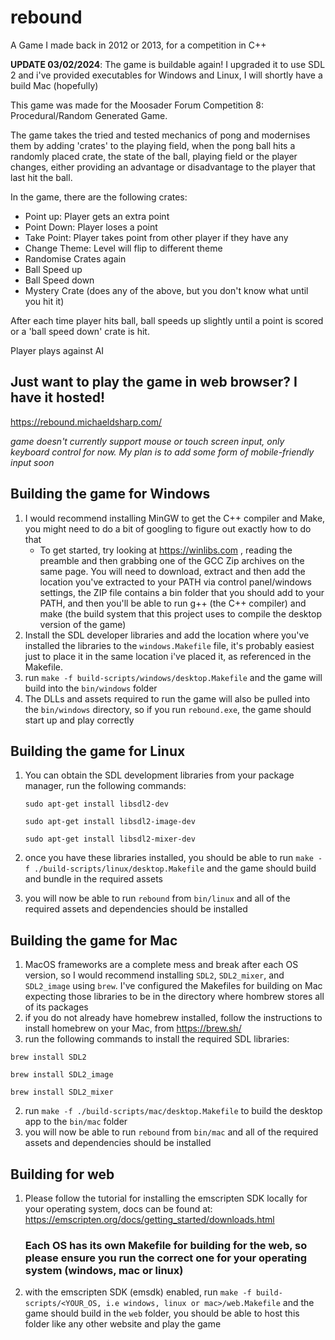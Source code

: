 # rebound

A Game I made back in 2012 or 2013, for a competition in C++

**UPDATE 03/02/2024**: The game is buildable again! I upgraded it to use SDL 2 and i've provided executables for Windows and Linux, I will shortly have a build Mac (hopefully)

This game was made for the Moosader Forum Competition 8: Procedural/Random Generated Game.

The game takes the tried and tested mechanics of pong and modernises them by adding 'crates' to the playing field,
when the pong ball hits a randomly placed crate, the state of the ball, playing field or the player changes, either
providing an advantage or disadvantage to the player that last hit the ball.

In the game, there are the following crates:

- Point up: Player gets an extra point
- Point Down: Player loses a point
- Take Point: Player takes point from other player if they have any
- Change Theme: Level will flip to different theme
- Randomise Crates again
- Ball Speed up
- Ball Speed down
- Mystery Crate (does any of the above, but you don't know what until you hit it)

After each time player hits ball, ball speeds up slightly until a point is scored or a 'ball speed down' crate is hit.

Player plays against AI

## Just want to play the game in web browser? I have it hosted!
https://rebound.michaeldsharp.com/

_game doesn't currently support mouse or touch screen input, only keyboard control for now. My plan is to add some form of mobile-friendly input soon_

## Building the game for Windows

1. I would recommend installing MinGW to get the C++ compiler and Make, you might need to do a bit of googling to figure out exactly how to do that
   * To get started, try looking at https://winlibs.com , reading the preamble and then grabbing one of the GCC Zip archives on the same page. You will need to download, extract and then add the location you've extracted to your PATH via control panel/windows settings, the ZIP file contains a bin folder that you should add to your PATH, and then you'll be able to run g++ (the C++ compiler) and make (the build system that this project uses to compile the desktop version of the game)
3. Install the SDL developer libraries and add the location where you've installed the libraries to the `windows.Makefile` file, it's probably easiest just to place it in the same location i've placed it, as referenced in the Makefile.
4. run `make -f build-scripts/windows/desktop.Makefile` and the game will build into the `bin/windows` folder
5. The DLLs and assets required to run the game will also be pulled into the `bin/windows` directory, so if you run `rebound.exe`, the game should start up and play correctly

## Building the game for Linux

1. You can obtain the SDL development libraries from your package manager, run the following commands:
   
   `sudo apt-get install libsdl2-dev`
   
   `sudo apt-get install libsdl2-image-dev`
   
   `sudo apt-get install libsdl2-mixer-dev`

3. once you have these libraries installed, you should be able to run `make -f ./build-scripts/linux/desktop.Makefile` and the game should build and bundle in the required assets
4. you will now be able to run `rebound` from `bin/linux` and all of the required assets and dependencies should be installed

## Building the game for Mac

1. MacOS frameworks are a complete mess and break after each OS version, so I would recommend installing `SDL2`, `SDL2_mixer`, and `SDL2_image` using `brew`. I've configured the Makefiles for building on Mac expecting those libraries to be in the directory where hombrew stores all of its packages
2. if you do not already have homebrew installed, follow the instructions to install homebrew on your Mac, from https://brew.sh/
3. run the following commands to install the required SDL libraries:

`brew install SDL2`

`brew install SDL2_image`

`brew install SDL2_mixer`

2. run `make -f ./build-scripts/mac/desktop.Makefile` to build the desktop app to the `bin/mac` folder
3. you will now be able to run `rebound` from `bin/mac` and all of the required assets and dependencies should be installed

## Building for web

1. Please follow the tutorial for installing the emscripten SDK locally for your operating system, docs can be found at: https://emscripten.org/docs/getting_started/downloads.html

   ### **Each OS has its own Makefile for building for the web, so please ensure you run the correct one for your operating system (windows, mac or linux)**

2. with the emscripten SDK (emsdk) enabled, run `make -f build-scripts/<YOUR_OS, i.e windows, linux or mac>/web.Makefile` and the game should build in the `web` folder, you should be able to host this folder like any other website and play the game
